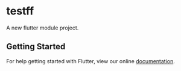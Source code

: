 # testff

A new flutter module project.

## Getting Started

For help getting started with Flutter, view our online
[documentation](https://flutter.io/).
